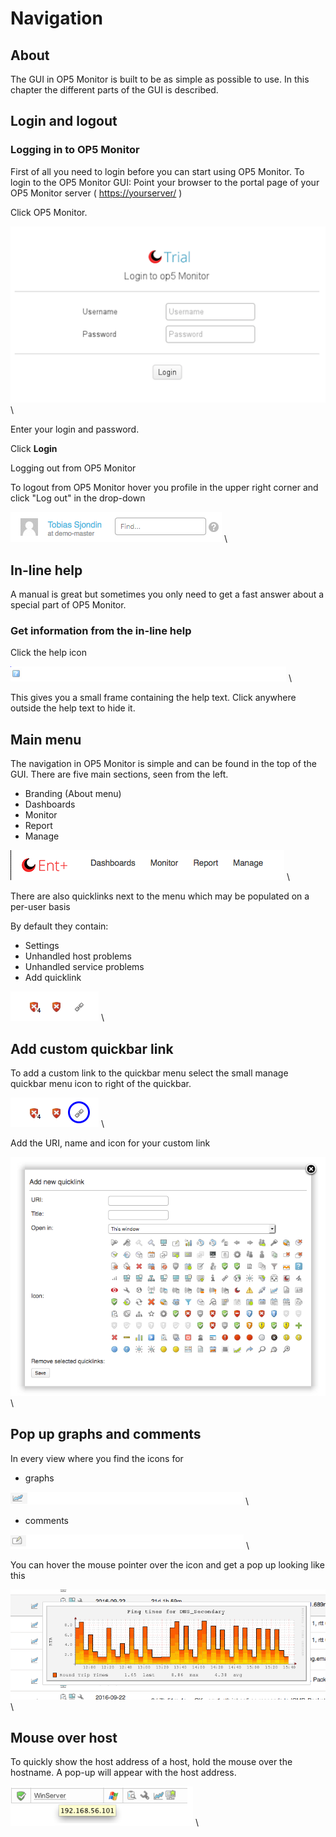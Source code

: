 # Navigation

## About

The GUI in OP5 Monitor is built to be as simple as possible to use.
In this chapter the different parts of the GUI is described.

## Login and logout

### Logging in to OP5 Monitor

First of all you need to login before you can start using OP5 Monitor.
 To login to the OP5 Monitor GUI:
 Point your browser to the portal page of your OP5 Monitor server ( <https://yourserver/> )

Click OP5 Monitor.

![](images/16482331/18481425.png) \


 Enter your login and password.

Click **Login**

Logging out from OP5 Monitor

To logout from OP5 Monitor hover you profile in the upper right corner and click "Log out" in the drop-down

![](images/16482331/18481424.png) \


## In-line help

A manual is great but sometimes you only need to get a fast answer about a special part of OP5 Monitor.

### Get information from the in-line help

Click the help icon 

![](images/16482331/18481426.png) \


This gives you a small frame containing the help text.
Click anywhere outside the help text to hide it.

## Main menu

The navigation in OP5 Monitor is simple and can be found in the top of the GUI. There are five main sections, seen from the left.

- Branding (About menu)
- Dashboards
- Monitor
- Report
- Manage

![](images/16482331/18481418.png) \


There are also quicklinks next to the menu which may be populated on a per-user basis

By default they contain:

- Settings
- Unhandled host problems
- Unhandled service problems
- Add quicklink

![](images/16482331/18481419.png) \


## Add custom quickbar link

To add a custom link to the quickbar menu select the small manage quickbar menu icon to right of the quickbar.

![](images/16482331/18481417.png) \


 Add the URI, name and icon for your custom link

![](images/16482331/18481421.png) \


## Pop up graphs and comments

In every view where you find the icons for

- graphs 

![](images/16482331/18481433.png) \


- comments 

![](images/16482331/18481431.png) \


You can hover the mouse pointer over the icon and get a pop up looking like this

![](images/16482331/18481422.png) \


## Mouse over host

To quickly show the host address of a host, hold the mouse over the hostname. A pop-up will appear with the host address.

![](images/16482331/18481432.png) \

